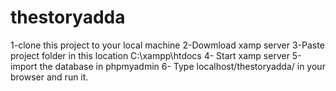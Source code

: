 # thestoryadda
1-clone this project to your local machine 
2-Dowmload xamp server
3-Paste project folder in this location C:\xampp\htdocs
4- Start xamp server
5-import the database in phpmyadmin
6- Type localhost/thestoryadda/ in your browser and run it.
